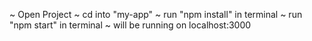 ~ Open Project
~ cd into "my-app"
~ run "npm install" in terminal
~ run "npm start" in terminal
~ will be running on localhost:3000
